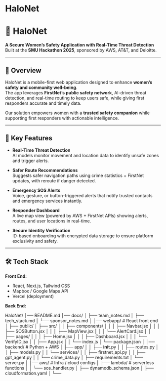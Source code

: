 # HaloNet

# 🚨 HaloNet  

**A Secure Women’s Safety Application with Real-Time Threat Detection**  
Built at the **SMU Hackathon 2025**, sponsored by AWS, AT&T, and Deloitte.  

---

## 🌟 Overview  
HaloNet is a mobile-first web application designed to enhance **women’s safety and community well-being**.  
The app leverages **FirstNet’s public safety network**, AI-driven threat detection, and real-time routing to keep users safe, while giving first responders accurate and timely data.  

Our solution empowers women with a **trusted safety companion** while supporting first responders with actionable intelligence.  

---

## 🔑 Key Features  
- **Real-Time Threat Detection**  
  AI models monitor movement and location data to identify unsafe zones and trigger alerts.  

- **Safer Route Recommendations**  
  Suggests safer navigation paths using crime statistics + FirstNet updates, with reroute if danger detected.  

- **Emergency SOS Alerts**  
  Voice, gesture, or button-triggered alerts that notify trusted contacts and emergency services instantly.  

- **Responder Dashboard**  
  A live map view (powered by AWS + FirstNet APIs) showing alerts, routes, and user locations in real-time.  

- **Secure Identity Verification**  
  ID-based onboarding with encrypted data storage to ensure platform exclusivity and safety.  

---

## 🛠️ Tech Stack  

**Front End:**  
- React, Next.js, Tailwind CSS  
- Mapbox / Google Maps API  
- Vercel (deployment)  

**Back End:**

HaloNet/
│── README.md
│── docs/
│    ├── team_notes.md
│    ├── tech_stack.md
│    └── sponsor_notes.md
│
│── webapp/             # React front end
│    ├── public/
│    ├── src/
│    │    ├── components/
│    │    │    ├── Navbar.jsx
│    │    │    ├── SOSButton.jsx
│    │    │    ├── MapView.jsx
│    │    │    └── AlertCard.jsx
│    │    ├── pages/
│    │    │    ├── Home.jsx
│    │    │    ├── Dashboard.jsx
│    │    │    └── VerifyID.jsx
│    │    ├── App.jsx
│    │    └── index.js
│    └── package.json
│
│── backend/            # Python + AWS
│    ├── app/
│    │    ├── __init__.py
│    │    ├── routes.py
│    │    ├── models.py
│    │    └── services/
│    │         ├── firstnet_api.py
│    │         ├── gpt_agent.py
│    │         └── crime_data.py
│    ├── requirements.txt
│    └── server.py
│
│── aws/                # Infra / cloud configs
│    ├── lambda/        # serverless functions
│    │    └── sos_handler.py
│    ├── dynamodb_schema.json
│    ├── cloudformation.yaml
│    └──
